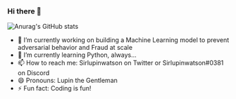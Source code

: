 ### Hi there 👋

![Anurag's GitHub stats](https://github-readme-stats.vercel.app/api?username=Sirlupinwatson1&show_icons=true&theme=radical)


- 🔭 I’m currently working on building a Machine Learning model to prevent adversarial behavior and Fraud at scale
- 🌱 I’m currently learning Python, always...
- 📫 How to reach me: Sirlupinwatson on Twitter or Sirlupinwatson#0381 on Discord
- 😄 Pronouns: Lupin the Gentleman
- ⚡ Fun fact: Coding is fun!

